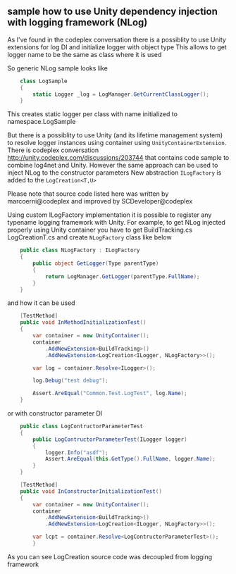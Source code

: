 ## sample how to use Unity dependency injection with logging framework (NLog)

As I've found in the codeplex conversation there is a possiblity to use Unity extensions for log DI and initialize logger with object type 
This allows to get logger name to be the same as class where it is used

So generic NLog sample looks like

```cs
	class LogSample
	{
		static Logger _log = LogManager.GetCurrentClassLogger();
	}
```

This creates static logger per class with name initialized to namespace.LogSample

But there is a possiblity to use Unity (and its lifetime management system) to resolve logger instances using container using `UnityContainerExtension`. 
There is codeplex conversation http://unity.codeplex.com/discussions/203744 that contains code sample to combine log4net and Unity. However the same approach can be used to inject NLog to the constructor parameters
New abstraction `ILogFactory` is added to the `LogCreation<T,U>`

Please note that source code listed here was written by marcoerni@codeplex and improved by SCDeveloper@codeplex

Using custom ILogFactory implementation it is possible to register any typename logging framework with Unity. For example, to get NLog injected properly using Unity container you have to get 
BuildTracking.cs
LogCreationT.cs
and create `NLogFactory` class like below

```cs
	public class NLogFactory : ILogFactory
	{
		public object GetLogger(Type parentType)
		{
			return LogManager.GetLogger(parentType.FullName);
		}
	}
```

and how it can be used

```cs
	[TestMethod]
	public void InMethodInitializationTest()
	{
		var container = new UnityContainer();
		container
			.AddNewExtension<BuildTracking>()
			.AddNewExtension<LogCreation<ILogger, NLogFactory>>();

		var log = container.Resolve<ILogger>();

		log.Debug("test debug");

		Assert.AreEqual("Common.Test.LogTest", log.Name);
	}
```
or with constructor parameter DI

```cs
	public class LogContructorParameterTest
	{
		public LogContructorParameterTest(ILogger logger)
		{
			logger.Info("asdf");
			Assert.AreEqual(this.GetType().FullName, logger.Name);
		}
	}

	[TestMethod]
	public void InConstructorInitializationTest()
	{
		var container = new UnityContainer();
		container
			.AddNewExtension<BuildTracking>()
			.AddNewExtension<LogCreation<ILogger, NLogFactory>>();

		var lcpt = container.Resolve<LogContructorParameterTest>();
		}
```
As you can see LogCreation source code was decoupled from logging framework 